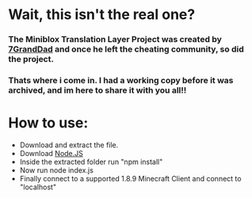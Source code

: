 # Wait, this isn't the real one?

### The Miniblox Translation Layer Project was created by [7GrandDad](https://www.youtube.com/@7GrandDadVape) and once he left the cheating community, so did the project.
### Thats where i come in. I had a working copy before it was archived, and im here to share it with you all!!


# How to use:

* Download and extract the file.
* Download [Node.JS](http://nodejs.org/)
* Inside the extracted folder run "npm install"
* Now run node index.js
* Finally connect to a supported 1.8.9 Minecraft Client and connect to "localhost"
